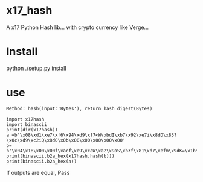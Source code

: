 # x17_hash
A x17 Python Hash lib... with crypto currency like Verge...
# Install
python ./setup.py install
# use
`
Method: hash(input:'Bytes'), return hash digest(Bytes)
`

```
import x17hash
import binascii
print(dir(x17hash))
a =b'\x08\xd1\xe7\xf6\x94\xd9\xf7<W\xbdI\xb7\x92\xe7i\x8dD\x83?\x0c\xd9\xc2iQ\x8dQ\x0b\x00\x00\x00\x00\x00'
b= b'\x04\x18\x00\x00f\xacf\xe9\xcaW\xa2\x9aS\xb3f\x81\xd7\xefm\x9dK=\x1b\xd2\x82M\xa8\xbb\xfck]\xdd\xffZ\x82\x98i\xa4\xfe\x0b\xff*\xfc\x8b\xa5\x95\xc2]\xbc\xc5\x80\x9d\xa3}\xb6\x9c\xdd\xf3\xfa\xe4\xd3\x08\xbc\xa8b\xd6\xcb\xb9w\xb2\x84\\V\x07\x15\x1b\x07R\r\xe6'
print(binascii.b2a_hex(x17hash.hash(b)))
print(binascii.b2a_hex(a))
```
If outputs are equal, Pass
